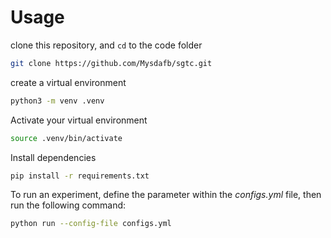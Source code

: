 # Usage

clone this repository, and ```cd``` to the code folder

```bash
git clone https://github.com/Mysdafb/sgtc.git
```

create a virtual environment

```bash
python3 -m venv .venv
```

Activate your virtual environment

```bash
source .venv/bin/activate
```

Install dependencies

```bash
pip install -r requirements.txt
```

To run an experiment, define the parameter within the _configs.yml_ file, then run the following command:

```bash
python run --config-file configs.yml
```
